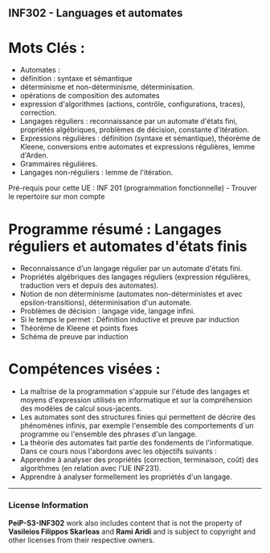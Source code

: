 ## INF302 - Languages et automates

# Mots Clés :

* Automates : 
* définition : syntaxe et sémantique
* déterminisme et non-déterminisme, déterminisation.
* opérations de composition des automates
* expression d'algorithmes (actions, contrôle, configurations, traces), correction.
* Langages réguliers : reconnaissance par un automate d'états fini, propriétés algébriques, problèmes de décision, constante d'itération.
* Expressions régulières : définition (syntaxe et sémantique), théorème de Kleene, conversions entre automates et expressions régulières, lemme d'Arden.
* Grammaires régulières.
* Langages non-réguliers : lemme de l'itération.


Pré-requis pour cette UE : INF 201 (programmation fonctionnelle) - Trouver le repertoire sur mon compte

 

# Programme résumé : Langages réguliers et automates d'états finis

* Reconnaissance d'un langage régulier par un automate d'états fini.
* Propriétés algébriques des langages réguliers (expression régulières, traduction vers et depuis des automates).
* Notion de non déterminisme (automates non-déterministes et avec epsilon-transitions), déterminisation d'un automate.
* Problèmes de décision : langage vide, langage infini.
* Si le temps le permet : Définition inductive et preuve par induction
* Théorème de Kleene et points fixes
* Schéma de preuve par induction

# Compétences visées :

* La maîtrise de la programmation s'appuie sur l'étude des langages et moyens d'expression utilisés en informatique et sur la compréhension des modèles de calcul sous-jacents.
* Les automates sont des structures finies qui permettent de décrire des phénomènes infinis, par exemple l'ensemble des comportements d´un programme ou l'ensemble des phrases d'un langage.
* La théorie des automates fait partie des fondements de l'informatique. Dans ce cours nous l'abordons avec les objectifs suivants :
* Apprendre à analyser des propriétés (correction, terminaison, coût) des algorithmes (en relation avec l'UE INF231).
* Apprendre à analyser formellement les propriétés d'un langage.

---

### License Information

**PeiP-S3-INF302** work also includes content that is not the property of **Vasileios Filippos Skarleas** and **Rami Aridi** and is subject to copyright and other licenses from their respective owners.

